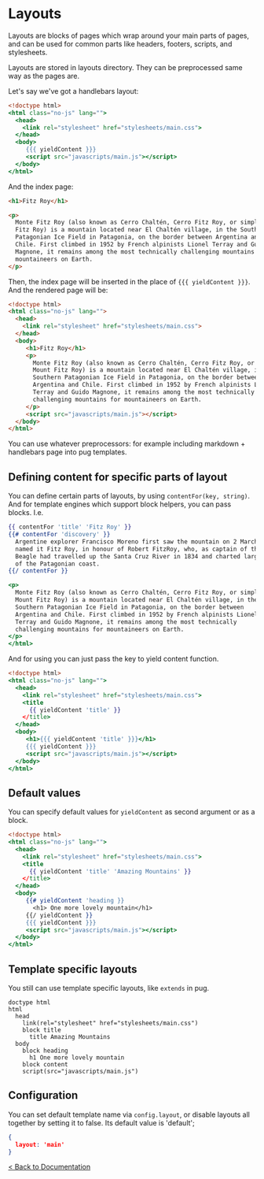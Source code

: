 Layouts
=======

Layouts are blocks of pages which wrap around your main parts of pages, and can
be used for common parts like headers, footers, scripts, and stylesheets.

Layouts are stored in layouts directory. They can be preprocessed same way as
the pages are.

Let's say we've got a handlebars layout:

```hbs
<!doctype html>
<html class="no-js" lang="">
  <head>
    <link rel="stylesheet" href="stylesheets/main.css">
  </head>
  <body>
     {{{ yieldContent }}}
     <script src="javascripts/main.js"></script>
  </body>
</html>
```

And the index page:

```html
<h1>Fitz Roy</h1>

<p>
  Monte Fitz Roy (also known as Cerro Chaltén, Cerro Fitz Roy, or simply Mount
  Fitz Roy) is a mountain located near El Chaltén village, in the Southern
  Patagonian Ice Field in Patagonia, on the border between Argentina and
  Chile. First climbed in 1952 by French alpinists Lionel Terray and Guido
  Magnone, it remains among the most technically challenging mountains for
  mountaineers on Earth.
</p>
```

Then, the index page will be inserted in the place of `{{{ yieldContent }}}`.
And the rendered page will be:

```html
<!doctype html>
<html class="no-js" lang="">
  <head>
    <link rel="stylesheet" href="stylesheets/main.css">
  </head>
  <body>
     <h1>Fitz Roy</h1>
     <p>
       Monte Fitz Roy (also known as Cerro Chaltén, Cerro Fitz Roy, or simply
       Mount Fitz Roy) is a mountain located near El Chaltén village, in the
       Southern Patagonian Ice Field in Patagonia, on the border between
       Argentina and Chile. First climbed in 1952 by French alpinists Lionel
       Terray and Guido Magnone, it remains among the most technically
       challenging mountains for mountaineers on Earth.
     </p>
     <script src="javascripts/main.js"></script>
  </body>
</html>
```

You can use whatever preprocessors: for example including markdown + handlebars
page into pug templates.

Defining content for specific parts of layout
---------------------------------------------

You can define certain parts of layouts, by using `contentFor(key, string)`. And
for template engines which support block helpers, you can pass blocks. I.e.

```hbs
{{ contentFor 'title' 'Fitz Roy' }}
{{# contentFor 'discovery' }}
  Argentine explorer Francisco Moreno first saw the mountain on 2 March 1877. He
  named it Fitz Roy, in honour of Robert FitzRoy, who, as captain of the HMS
  Beagle had travelled up the Santa Cruz River in 1834 and charted large parts
  of the Patagonian coast.
{{/ contentFor }}

<p>
  Monte Fitz Roy (also known as Cerro Chaltén, Cerro Fitz Roy, or simply
  Mount Fitz Roy) is a mountain located near El Chaltén village, in the
  Southern Patagonian Ice Field in Patagonia, on the border between
  Argentina and Chile. First climbed in 1952 by French alpinists Lionel
  Terray and Guido Magnone, it remains among the most technically
  challenging mountains for mountaineers on Earth.
</p>
</html>
```

And for using you can just pass the key to yield content function.

```hbs
<!doctype html>
<html class="no-js" lang="">
  <head>
    <link rel="stylesheet" href="stylesheets/main.css">
    <title
      {{ yieldContent 'title' }}
    </title>
  </head>
  <body>
     <h1>{{{ yieldContent 'title' }}}</h1>
     {{{ yieldContent }}}
     <script src="javascripts/main.js"></script>
  </body>
</html>
```

Default values
--------------

You can specify default values for `yieldContent` as second argument or as a
block.

```hbs
<!doctype html>
<html class="no-js" lang="">
  <head>
    <link rel="stylesheet" href="stylesheets/main.css">
    <title
      {{ yieldContent 'title' 'Amazing Mountains' }}
    </title>
  </head>
  <body>
     {{# yieldContent 'heading }}
       <h1> One more lovely mountain</h1>
     {{/ yieldContent }}
     {{{ yieldContent }}}
     <script src="javascripts/main.js"></script>
  </body>
</html>
```

Template specific layouts
-------------------------

You still can use template specific layouts, like `extends` in pug.

```jade
doctype html
html
  head
    link(rel="stylesheet" href="stylesheets/main.css")
    block title
      title Amazing Mountains
  body
    block heading
      h1 One more lovely mountain
    block content
    script(src="javascripts/main.js")
```

Configuration
-------------

You can set default template name via `config.layout`, or disable layouts all
together by setting it to false. Its default value is 'default';

```json
{
  layout: 'main'
}
```

[< Back to Documentation][documentation]

[documentation]: ./documentation.html
